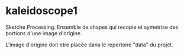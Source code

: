 # kaleidoscope1

Sketche Processing.
Ensemble de shapes qui recopie et symetrise des portions d'une image d'origine.

L'image d'origine doit etre placée dans le repertoire "data" du projet.
